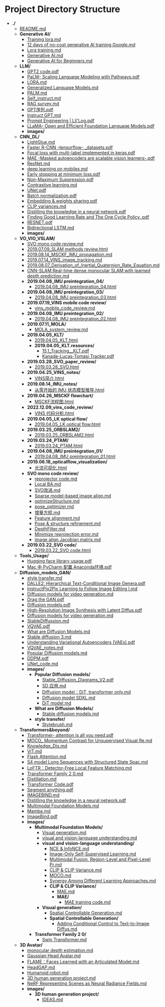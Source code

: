 # Project Directory Structure

- **./**
  - [README.md](README.md)
  - **Generative AI/**
    - [Training lora.md](Generative%20AI/Training%20lora.md)
    - [12 days of no-cost generative AI training Google.md](Generative%20AI/12%20days%20of%20no-cost%20generative%20AI%20training%20Google.md)
    - [Lora training.md](Generative%20AI/Lora%20training.md)
    - [Generative AI.md](Generative%20AI/Generative%20AI.md)
    - [Generative AI for Beginners.md](Generative%20AI/Generative%20AI%20for%20Beginners.md)
  - **LLM/**
    - [GPT2 code.pdf](LLM/GPT2%20code.pdf)
    - [PaLM- Scaling Language Modeling with Pathways.pdf](LLM/PaLM-%20Scaling%20Language%20Modeling%20with%20Pathways.pdf)
    - [LORA.md](LLM/LORA.md)
    - [Generalized Language Models.md](LLM/Generalized%20Language%20Models.md)
    - [PALM.md](LLM/PALM.md)
    - [Self_instruct.md](LLM/Self_instruct.md)
    - [RAG survey.md](LLM/RAG%20survey.md)
    - [GPT序列.pdf](LLM/GPT序列.pdf)
    - [Instruct GPT.md](LLM/Instruct%20GPT.md)
    - [Prompt Engineering | Lil'Log.pdf](LLM/Prompt%20Engineering%20|%20Lil'Log.pdf)
    - [LLaMA- Open and Efficient Foundation Language Models.pdf](LLM/LLaMA-%20Open%20and%20Efficient%20Foundation%20Language%20Models.pdf)
    - **images/**
  - **CNN_DL/**
    - [LightGlue.md](CNN_DL/LightGlue.md)
    - [Faster R-CNN -tensorflow- _datasets.pdf](CNN_DL/Faster%20R-CNN%20-tensorflow-%20_datasets.pdf)
    - [Focal loss with multi-label implemented in keras.pdf](CNN_DL/Focal%20loss%20with%20multi-label%20implemented%20in%20keras.pdf)
    - [MAE -Masked autoencoders are scalable vision learners-.pdf](CNN_DL/MAE%20-Masked%20autoencoders%20are%20scalable%20vision%20learners-.pdf)
    - [ResNet.md](CNN_DL/ResNet.md)
    - [deep learning on mobiles.md](CNN_DL/deep%20learning%20on%20mobiles.md)
    - [Early stopping at minimum loss.pdf](CNN_DL/Early%20stopping%20at%20minimum%20loss.pdf)
    - [Non-Maximum Suppression.pdf](CNN_DL/Non-Maximum%20Suppression.pdf)
    - [Contrastive learning.md](CNN_DL/Contrastive%20learning.md)
    - [UNet.pdf](CNN_DL/UNet.pdf)
    - [Batch normalization.pdf](CNN_DL/Batch%20normalization.pdf)
    - [Embedding & weights sharing.pdf](CNN_DL/Embedding%20&%20weights%20sharing.pdf)
    - [CLIP variances.md](CNN_DL/CLIP%20variances.md)
    - [Distilling the knowledge in a neural network.pdf](CNN_DL/Distilling%20the%20knowledge%20in%20a%20neural%20network.pdf)
    - [Finding Good Learning Rate and The One Cycle Policy..pdf](CNN_DL/Finding%20Good%20Learning%20Rate%20and%20The%20One%20Cycle%20Policy..pdf)
    - [RESNET.pdf](CNN_DL/RESNET.pdf)
    - [Bidirectional LSTM.md](CNN_DL/Bidirectional%20LSTM.md)
    - **images/**
  - **VO_VIO_VSLAM/**
    - [SVO mono code review.md](VO_VIO_VSLAM/SVO%20mono%20code%20review.md)
    - [2019.07.09_SLAM methods review.html](VO_VIO_VSLAM/2019.07.09_SLAM%20methods%20review.html)
    - [2019.08.14_MSCKF_IMU_propagation.md](VO_VIO_VSLAM/2019.08.14_MSCKF_IMU_propagation.md)
    - [2019.07.14_VINS_image_tracking.md](VO_VIO_VSLAM/2019.07.14_VINS_image_tracking.md)
    - [2019.08.07_Derivation_of_Inertial_Quaternion_Rate_Equation.md](VO_VIO_VSLAM/2019.08.07_Derivation_of_Inertial_Quaternion_Rate_Equation.md)
    - [CNN-SLAM Real-time dense monocular SLAM with learned depth prediction.md](VO_VIO_VSLAM/CNN-SLAM%20Real-time%20dense%20monocular%20SLAM%20with%20learned%20depth%20prediction.md)
    - **2019.04.08_IMU preintegration_04/**
      - [2019.04.08_IMU preintegration_04.html](VO_VIO_VSLAM/2019.04.08_IMU%20preintegration_04/2019.04.08_IMU%20preintegration_04.html)
    - **2019.04.08_IMU preintegration_03/**
      - [2019.04.08_IMU preintegration_03.html](VO_VIO_VSLAM/2019.04.08_IMU%20preintegration_03/2019.04.08_IMU%20preintegration_03.html)
    - **2019.07.19_VINS mobile code review/**
      - [vins_mobile_code_review.md](VO_VIO_VSLAM/2019.07.19_VINS%20mobile%20code%20review/vins_mobile_code_review.md)
    - **2019.04.08_IMU preintegration_02/**
      - [2019.04.08_IMU preintegration_02.html](VO_VIO_VSLAM/2019.04.08_IMU%20preintegration_02/2019.04.08_IMU%20preintegration_02.html)
    - **2019.07.11_MOLA/**
      - [MOLA_system_review.md](VO_VIO_VSLAM/2019.07.11_MOLA/MOLA_system_review.md)
    - **2019.04.05_KLT/**
      - [2019.04.05_KLT.html](VO_VIO_VSLAM/2019.04.05_KLT/2019.04.05_KLT.html)
      - **2019.04.05_KLT.resources/**
        - [15.1_Tracking__KLT.pdf](VO_VIO_VSLAM/2019.04.05_KLT/2019.04.05_KLT.resources/15.1_Tracking__KLT.pdf)
        - [Kanade-Lucas-Tomasi Tracker.pdf](VO_VIO_VSLAM/2019.04.05_KLT/2019.04.05_KLT.resources/Kanade-Lucas-Tomasi%20Tracker.pdf)
    - **2019.03.28_SVO_paper_review/**
      - [2019.03.28_SVO.html](VO_VIO_VSLAM/2019.03.28_SVO_paper_review/2019.03.28_SVO.html)
    - **2019.04.25_VINS_notes/**
      - [VINS简介.html](VO_VIO_VSLAM/2019.04.25_VINS_notes/VINS简介.html)
    - **2019.08.14_IMU_notes/**
      - [从零开始的 IMU 状态模型推导.html](VO_VIO_VSLAM/2019.08.14_IMU_notes/从零开始的%20IMU%20状态模型推导.html)
    - **2019.04.26_MSCKF flowchart/**
      - [MSCKF流程图.html](VO_VIO_VSLAM/2019.04.26_MSCKF%20flowchart/MSCKF流程图.html)
    - **2022.12.09_vins_code_review/**
      - [VINS 代码分析.html](VO_VIO_VSLAM/2022.12.09_vins_code_review/VINS%20代码分析.html)
    - **2019.04.05_LK optical flow/**
      - [2019.04.05_LK optical flow.html](VO_VIO_VSLAM/2019.04.05_LK%20optical%20flow/2019.04.05_LK%20optical%20flow.html)
    - **2019.03.25_ORBSLAM2/**
      - [2019.03.25_ORBSLAM2.html](VO_VIO_VSLAM/2019.03.25_ORBSLAM2/2019.03.25_ORBSLAM2.html)
    - **2019.03.24_PTAM/**
      - [2019.03.24_PTAM.html](VO_VIO_VSLAM/2019.03.24_PTAM/2019.03.24_PTAM.html)
    - **2019.04.08_IMU preintegration_01/**
      - [2019.04.08_IMU preintegration_01.html](VO_VIO_VSLAM/2019.04.08_IMU%20preintegration_01/2019.04.08_IMU%20preintegration_01.html)
    - **2019.06.18_opticalflow_visualization/**
      - [光流可视化.html](VO_VIO_VSLAM/2019.06.18_opticalflow_visualization/光流可视化.html)
    - **SVO mono code review/**
      - [reprojector code.md](VO_VIO_VSLAM/SVO%20mono%20code%20review%2015371bdab3cf80d68a83ccf7b3cbc302/reprojector%20code%2015471bdab3cf80eeb8dbdc63791189d7.md)
      - [Local BA.md](VO_VIO_VSLAM/SVO%20mono%20code%20review%2015371bdab3cf80d68a83ccf7b3cbc302/Local%20BA%2015971bdab3cf80b5aa6bdff442ae0235.md)
      - [SVO改进.md](VO_VIO_VSLAM/SVO%20mono%20code%20review%2015371bdab3cf80d68a83ccf7b3cbc302/SVO改进%2019071bdab3cf80c7bbb8e7641e36e09b.md)
      - [Sparse model-based image align.md](VO_VIO_VSLAM/SVO%20mono%20code%20review%2015371bdab3cf80d68a83ccf7b3cbc302/Sparse%20model-based%20image%20align%2017b71bdab3cf80759fa9f483be1157ca.md)
      - [optimizeStructure.md](VO_VIO_VSLAM/SVO%20mono%20code%20review%2015371bdab3cf80d68a83ccf7b3cbc302/optimizeStructure%2015971bdab3cf806c9d7cdadbda4ffbd0.md)
      - [pose_optimizer.md](VO_VIO_VSLAM/SVO%20mono%20code%20review%2015371bdab3cf80d68a83ccf7b3cbc302/pose_optimizer%2015971bdab3cf80a99705f12afe84bd02.md)
      - [增量方程.md](VO_VIO_VSLAM/SVO%20mono%20code%20review%2015371bdab3cf80d68a83ccf7b3cbc302/增量方程%2015471bdab3cf80a78dade984a4519df6.md)
      - [Feature alignment.md](VO_VIO_VSLAM/SVO%20mono%20code%20review%2015371bdab3cf80d68a83ccf7b3cbc302/Feature%20alignment%2017b71bdab3cf809a9791dbc5dd239a96.md)
      - [Pose & structure refinement.md](VO_VIO_VSLAM/SVO%20mono%20code%20review%2015371bdab3cf80d68a83ccf7b3cbc302/Pose%20&%20structure%20refinement%2017b71bdab3cf80cf80b5e42bd1e7b0d9.md)
      - [DepthFilter.md](VO_VIO_VSLAM/SVO%20mono%20code%20review%2015371bdab3cf80d68a83ccf7b3cbc302/DepthFilter%2017b71bdab3cf80b2ace7f0e612d2c1c4.md)
      - [Minimize reprojection error.md](VO_VIO_VSLAM/SVO%20mono%20code%20review%2015371bdab3cf80d68a83ccf7b3cbc302/Minimize%20reprojection%20error%2015471bdab3cf808fa3e9fac5261efeda.md)
      - [image align Jacobian matrix.md](VO_VIO_VSLAM/SVO%20mono%20code%20review%2015371bdab3cf80d68a83ccf7b3cbc302/image%20align%20Jacobian%20matrix%2015471bdab3cf80bdaf9edaed4b753a85.md)
    - **2019.03.22_SVO code/**
      - [2019.03.22_SVO code.html](VO_VIO_VSLAM/2019.03.22_SVO%20code/2019.03.22_SVO%20code.html)
  - **Tools_Usage/**
    - [Hugging face library usage.pdf](Tools_Usage/Hugging%20face%20library%20usage.pdf)
    - [Mac 中 PyCharm 配置 Anaconda环境.pdf](Tools_Usage/Mac%20中%20PyCharm%20配置%20Anaconda环境.pdf)
  - **Diffusion_models_GAN/**
    - [style transfer.md](Diffusion_models_GAN/style%20transfer.md)
    - [DALLE2: Hierarchical Text-Conditional Image Genera.pdf](Diffusion_models_GAN/DALLE2:%20Hierarchical%20Text-Conditional%20Image%20Genera.pdf)
    - [InstructPix2Pix Learning to Follow Image Editing I.md](Diffusion_models_GAN/InstructPix2Pix%20Learning%20to%20Follow%20Image%20Editing%20I%20873196964e104d4aa1fae9a777fd37f4.md)
    - [Diffusion models for video generation.md](Diffusion_models_GAN/Diffusion%20models%20for%20video%20generation%204a81adda3eb6405cbe8db8685390307b.md)
    - [Drag the GAN.pdf](Diffusion_models_GAN/Drag%20the%20GAN.pdf)
    - [Diffusion models.pdf](Diffusion_models_GAN/Diffusion%20models.pdf)
    - [High-Resolution Image Synthesis with Latent Diffus.pdf](Diffusion_models_GAN/High-Resolution%20Image%20Synthesis%20with%20Latent%20Diffus.pdf)
    - [Diffusion models for video generation.md](Diffusion_models_GAN/Diffusion%20models%20for%20video%20generation%20f8d348a799d24af0aaffeffbf24a86c8.md)
    - [StableDiffussion.md](Diffusion_models_GAN/StableDiffussion.md)
    - [VQVAE.pdf](Diffusion_models_GAN/VQVAE.pdf)
    - [What are Diffusion Models.md](Diffusion_models_GAN/What%20are%20Diffusion%20Models.md)
    - [Stable diffusion 3.md](Diffusion_models_GAN/Stable%20diffusion%203%20c73bab85d94944edbb991761fe6b6d06.md)
    - [Understanding Variational Autoencoders (VAEs).pdf](Diffusion_models_GAN/Understanding%20Variational%20Autoencoders%20(VAEs).pdf)
    - [VQVAE_notes.md](Diffusion_models_GAN/VQVAE_notes.md)
    - [Popular Diffusion models.md](Diffusion_models_GAN/Popular%20Diffusion%20models.md)
    - [DDPM.pdf](Diffusion_models_GAN/DDPM.pdf)
    - [UNet_code.md](Diffusion_models_GAN/UNet_code.md)
    - **images/**
      - **Popular Diffusion models/**
        - [Stable_Diffusion_Diagrams_V2.pdf](Diffusion_models_GAN/images/Popular%20Diffusion%20models%20eb9e858a18874bee9cafc7e276e9e701/Stable_Diffusion_Diagrams_V2.pdf)
        - [SD 应用.md](Diffusion_models_GAN/images/Popular%20Diffusion%20models%20eb9e858a18874bee9cafc7e276e9e701/SD%20应用%202eae7a95ea4e489d9859a2f942bc2bc9.md)
        - [Diffusion model：DiT, transformer only.md](Diffusion_models_GAN/images/Popular%20Diffusion%20models%20eb9e858a18874bee9cafc7e276e9e701/Diffusion%20model：DiT,%20transformer%20only%208a22b30972f343d0befe0f0a373d8387.md)
        - [Diffusion model   SDXL.md](Diffusion_models_GAN/images/Popular%20Diffusion%20models%20eb9e858a18874bee9cafc7e276e9e701/Diffusion%20model%20—%20SDXL%20034fb5c11e2b4b82b3e5931c50a86a6a.md)
        - [DiT model.md](Diffusion_models_GAN/images/Popular%20Diffusion%20models%20eb9e858a18874bee9cafc7e276e9e701/DiT%20model%20a73a071c51544374997ae8db29ed92fb.md)
      - **What are Diffusion Models/**
        - [Stable diffusion models.md](Diffusion_models_GAN/images/What%20are%20Diffusion%20Models%202cbceaf971814033a4183050ff6ceb35/Stable%20diffusion%20models%20719dcc3061ae4466a2ae5fea4f0cbea8.md)
      - **style transfer/**
        - [Stylebrush.md](Diffusion_models_GAN/images/style%20transfer%2014771bdab3cf80e6b5ecd51c18808e31/Stylebrush%20bd9a4a57c7574ae2b54776ba6209fcc6.md)
  - **Transformers&beyond/**
    - [Transformer- attention is all you need.pdf](Transformers&beyond/Transformer-%20attention%20is%20all%20you%20need.pdf)
    - [MOCO_ Momentum Contrast for Unsupervised Visual Re.md](Transformers&beyond/MOCO_%20Momentum%20Contrast%20for%20Unsupervised%20Visual%20Re.md)
    - [Knowledge_Dis.md](Transformers&beyond/Knowledge_Dis.md)
    - [ViT.md](Transformers&beyond/ViT.md)
    - [Flash Attention.md](Transformers&beyond/Flash%20Attention.md)
    - [S4 model Long Sequences with Structured State Spac.md](Transformers&beyond/S4%20model%20Long%20Sequences%20with%20Structured%20State%20Spac.md)
    - [LoFTR：Detector-Free Local Feature Matching.md](Transformers&beyond/LoFTR：Detector-Free%20Local%20Feature%20Matching.md)
    - [Transformer Family 2 0.md](Transformers&beyond/Transformer%20Family%202%200.md)
    - [Distillation.md](Transformers&beyond/Distillation.md)
    - [Transformer Code.pdf](Transformers&beyond/Transformer%20Code.pdf)
    - [Segment anything.pdf](Transformers&beyond/Segment%20anything.pdf)
    - [IMAGEBIND.md](Transformers&beyond/IMAGEBIND.md)
    - [Distilling the knowledge in a neural network.pdf](Transformers&beyond/Distilling%20the%20knowledge%20in%20a%20neural%20network.pdf)
    - [Multimodal Foundation Models.md](Transformers&beyond/Multimodal%20Foundation%20Models.md)
    - [Mamba.md](Transformers&beyond/Mamba.md)
    - [ImageBind.pdf](Transformers&beyond/ImageBind.pdf)
    - **images/**
      - **Multimodal Foundation Models/**
        - [Visual generation.md](Transformers&beyond/images/Multimodal%20Foundation%20Models%20eb1d711009044c5b8f3e782c1dad1d9e/Visual%20generation%20bd9cf610d0e946e58ff02c22d93bcb93.md)
        - [visual and vision-language understanding.md](Transformers&beyond/images/Multimodal%20Foundation%20Models%20eb1d711009044c5b8f3e782c1dad1d9e/visual%20and%20vision-language%20understanding%20d43dfbc1990d4276a12b9936dd4ae2db.md)
        - **visual and vision-language understanding/**
          - [NCE & InfoNCE.md](Transformers&beyond/images/Multimodal%20Foundation%20Models%20eb1d711009044c5b8f3e782c1dad1d9e/visual%20and%20vision-language%20understanding%20d43dfbc1990d4276a12b9936dd4ae2db/NCE%20&%20InfoNCE%20a38eeab6f53e484996aa6eb06260c318.md)
          - [Image-Only Self-Supervised Learning.md](Transformers&beyond/images/Multimodal%20Foundation%20Models%20eb1d711009044c5b8f3e782c1dad1d9e/visual%20and%20vision-language%20understanding%20d43dfbc1990d4276a12b9936dd4ae2db/Image-Only%20Self-Supervised%20Learning%206fb00261a5204842b3ce0e4790e0dc5f.md)
          - [Multimodal Fusion, Region-Level and Pixel-Level Pr.md](Transformers&beyond/images/Multimodal%20Foundation%20Models%20eb1d711009044c5b8f3e782c1dad1d9e/visual%20and%20vision-language%20understanding%20d43dfbc1990d4276a12b9936dd4ae2db/Multimodal%20Fusion,%20Region-Level%20and%20Pixel-Level%20Pr%201c4edfe7d5f54685b0090002fbbcd7f0.md)
          - [CLIP & CLIP Variance.md](Transformers&beyond/images/Multimodal%20Foundation%20Models%20eb1d711009044c5b8f3e782c1dad1d9e/visual%20and%20vision-language%20understanding%20d43dfbc1990d4276a12b9936dd4ae2db/CLIP%20&%20CLIP%20Variance%20bf0bbb65afc2404082cbd0a0e204aff8.md)
          - [MOCO.md](Transformers&beyond/images/Multimodal%20Foundation%20Models%20eb1d711009044c5b8f3e782c1dad1d9e/visual%20and%20vision-language%20understanding%20d43dfbc1990d4276a12b9936dd4ae2db/MOCO%2003030c7d88624a16b9fe2ad3b89a583a.md)
          - [Synergy Among Different Learning Approaches.md](Transformers&beyond/images/Multimodal%20Foundation%20Models%20eb1d711009044c5b8f3e782c1dad1d9e/visual%20and%20vision-language%20understanding%20d43dfbc1990d4276a12b9936dd4ae2db/Synergy%20Among%20Different%20Learning%20Approaches%204c4c740680e84058a76485923aadcda3.md)
          - **CLIP & CLIP Variance/**
            - [MAE.md](Transformers&beyond/images/Multimodal%20Foundation%20Models%20eb1d711009044c5b8f3e782c1dad1d9e/visual%20and%20vision-language%20understanding%20d43dfbc1990d4276a12b9936dd4ae2db/CLIP%20&%20CLIP%20Variance%20bf0bbb65afc2404082cbd0a0e204aff8/MAE%20f78945188a5a412ab297ed30a91de285.md)
            - **MAE/**
              - [MAE training code.md](Transformers&beyond/images/Multimodal%20Foundation%20Models%20eb1d711009044c5b8f3e782c1dad1d9e/visual%20and%20vision-language%20understanding%20d43dfbc1990d4276a12b9936dd4ae2db/CLIP%20&%20CLIP%20Variance%20bf0bbb65afc2404082cbd0a0e204aff8/MAE%20f78945188a5a412ab297ed30a91de285/MAE%20training%20code%20f1781e266c194a27a0ca5e831a7a9d58.md)
        - **Visual generation/**
          - [Spatial Controllable Generation.md](Transformers&beyond/images/Multimodal%20Foundation%20Models%20eb1d711009044c5b8f3e782c1dad1d9e/Visual%20generation%20bd9cf610d0e946e58ff02c22d93bcb93/Spatial%20Controllable%20Generation%20357b6ceca40c4a15b45416832f2e7dc7.md)
          - **Spatial Controllable Generation/**
            - [Adding Conditional Control to Text-to-Image Diffus.md](Transformers&beyond/images/Multimodal%20Foundation%20Models%20eb1d711009044c5b8f3e782c1dad1d9e/Visual%20generation%20bd9cf610d0e946e58ff02c22d93bcb93/Spatial%20Controllable%20Generation%20357b6ceca40c4a15b45416832f2e7dc7/Adding%20Conditional%20Control%20to%20Text-to-Image%20Diffus%20a2b155fd5a084973bf192419ae714678.md)
      - **Transformer Family 2 0/**
        - [Swin Transformer.md](Transformers&beyond/images/Transformer%20Family%202%200%20914e4aab3f78490bbf8769d797f92961/Swin%20Transformer%203f145133347d4864bad610512b237b2d.md)
  - **3D Avatar/**
    - [monocular depth estimation.md](3D%20Avatar/monocular%20depth%20estimation.md)
    - [Gaussian Head Avatar.md](3D%20Avatar/Gaussian%20Head%20Avatar.md)
    - [FLAME：Faces Learned with an Articulated Model.md](3D%20Avatar/FLAME：Faces%20Learned%20with%20an%20Articulated%20Model.md)
    - [HeadGAP.md](3D%20Avatar/HeadGAP.md)
    - [Humanoid robot.md](3D%20Avatar/Humanoid%20robot.md)
    - [3D human generation project.md](3D%20Avatar/3D%20human%20generation%20project.md)
    - [NeRF Representing Scenes as Neural Radiance Fields.md](3D%20Avatar/NeRF%20Representing%20Scenes%20as%20Neural%20Radiance%20Fields.md)
    - **images/**
      - **3D human generation project/**
        - [IDEAS.md](3D%20Avatar/images/3D%20human%20generation%20project%201a571bdab3cf80168359e46bb6a8d0b4/IDEAS%201a771bdab3cf80278398e25bf7099fd3.md)
